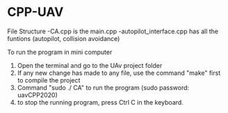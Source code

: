 # CPP-UAV
File Structure 
-CA.cpp is the main.cpp
-autopilot_interface.cpp has all the funtions (autopilot, collision avoidance)

To run the program in mini computer
1. Open the terminal and go to the UAv project folder
2. If any new change has made to any file, use the command "make" first to compile the project
3. Command "sudo ./ CA" to run the program (sudo password: uavCPP2020)
4. to stop the running program, press Ctrl C in the keyboard. 
